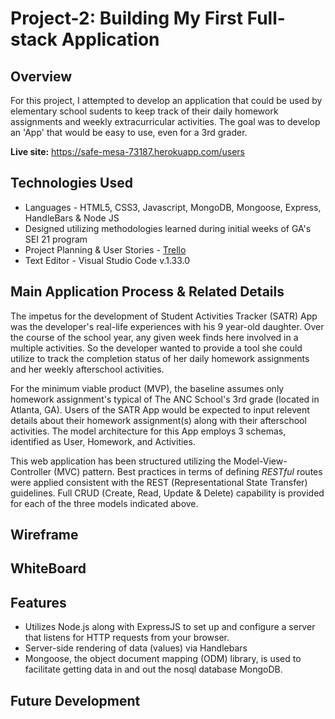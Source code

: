 # Project-2: Building My First Full-stack Application


## Overview

For this project, I attempted to develop an application that could be used by elementary school sudents to keep track of their daily homework assignments and weekly extracurricular activities.  The goal was to develop an 'App' that would be easy to use, even for a 3rd grader.

**Live site:** <https://safe-mesa-73187.herokuapp.com/users>

## Technologies Used


* Languages - HTML5, CSS3, Javascript, MongoDB, Mongoose, Express, HandleBars & Node JS 
* Designed utilizing methodologies learned during initial weeks of GA's SEI 21 program 
* Project Planning & User Stories - [Trello](https://trello.com/invite/b/I2WZ2Cgw/5371d2a9465194d0db3620690150dde3/ga-sei-21-project-2)
* Text Editor - Visual Studio Code v.1.33.0


## Main Application Process & Related Details


The impetus for the development of Student Activities Tracker (SATR) App was the developer's real-life experiences with his 9 year-old daughter.  Over the course of the school year, any given week finds here involved in a multiple activities.  So the developer wanted to provide a tool she could utilize to track the completion status of her daily homework assignments and her weekly afterschool activities.

For the minimum viable product (MVP), the baseline assumes only homework assignment's typical of The ANC School's 3rd grade (located in Atlanta, GA). Users of the SATR App would be expected to input relevent details about their homework assignment(s) along with their afterschool activities. The model architecture for this App employs 3 schemas, identified as User, Homework, and Activities. 

This web application has been structured utilizing the Model-View-Controller (MVC) pattern. Best practices in terms of defining _RESTful_ routes were applied consistent with the REST (Representational State Transfer) guidelines. Full CRUD (Create, Read, Update & Delete) capability is provided for each of the three models indicated above. 




## Wireframe



## WhiteBoard


## Features

* Utilizes Node.js along with ExpressJS to set up and configure a server that listens for HTTP requests from your browser.
* Server-side rendering of data (values) via Handlebars
* Mongoose, the object document mapping (ODM) library, is used to facilitate getting data in and out the nosql database MongoDB.

## Future Development

